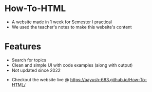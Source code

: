 # How-To-HTML
- A website made in 1 week for Semester I practical
- We used the teacher's notes to make this website's content

# Features
- Search for topics
- Clean and simple UI with code examples (along with output)
- Not updated since 2022

+ Checkout the website live @ https://aayush-683.github.io/How-To-HTML/
